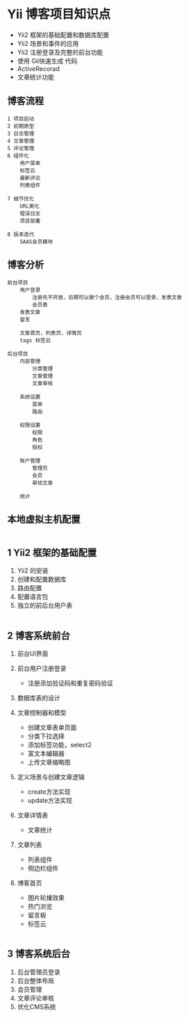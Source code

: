 # Yii 博客项目知识点
* Yii2 框架的基础配置和数据库配置
* Yii2 场景和事件的应用
* Yii2 注册登录及完整的前台功能
* 使用 Gii快速生成 代码
* ActiveRecorad
* 文章统计功能


## 博客流程
```
1 项目启动
2 初期原型
3 日志管理
4 文章管理
5 评论管理
6 组件化
	用户菜单
	标签云
	最新评论
	列表组件
	
7 细节优化
	URL美化
	错误日志
	项目部署

8 版本迭代
	SAAS会员模块
```


## 博客分析
```
前台项目
	用户登录
		注册先不开放，后期可以做个会员，注册会员可以登录，发表文章
		会员表
	发表文章
	留言
	
	文章首页，列表页，详情页
	tags 标签云

后台项目
	内容管理
		分类管理
		文章管理
		文章审核

	系统设置
		菜单
		路由
	
	权限设置
		权限
		角色
		授权
	
	账户管理
		管理员
		会员
		审核文章

	统计
```


## 本地虚拟主机配置
```bash


```


## 1 Yii2 框架的基础配置
1. Yii2 的安装
2. 创建和配置数据库
3. 路由配置
4. 配置语言包
5. 独立的前后台用户表
```

```


## 2 博客系统前台
1. 前台UI界面
2. 前台用户注册登录
	* 注册添加验证码和重复密码验证
3. 数据库表的设计
4. 文章控制器和模型
	* 创建文章表单页面
	* 分类下拉选择
	* 添加标签功能，select2
	* 富文本编辑器
	* 上传文章缩略图

5. 定义场景与创建文章逻辑
	* create方法实现
	* update方法实现
	
6. 文章详情表
	* 文章统计
7. 文章列表
	* 列表组件
	* 侧边栏组件
8. 博客首页
	* 图片轮播效果
	* 热门浏览
	* 留言板
	* 标签云
```

```


## 3 博客系统后台
1. 后台管理员登录
2. 后台整体布局
3. 会员管理
4. 文章评论审核
5. 优化CMS系统
```

```











